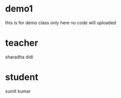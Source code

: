 # demo1

this is for demo class only here no code will uploaded

# teacher

sharadha didi

# student

sumit kumar
